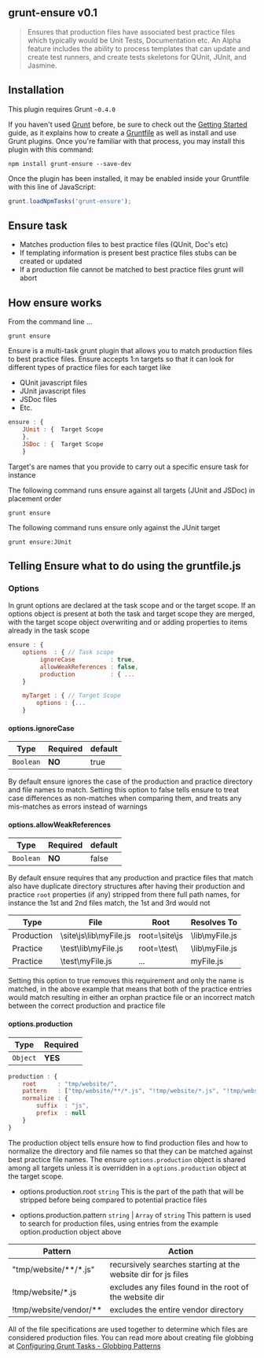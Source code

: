 ## grunt-ensure v0.1

>Ensures that production files have associated best practice files which typically would be Unit Tests, Documentation etc.
An Alpha feature includes the ability to process templates that can update and create test runners, and create tests skeletons
for QUnit, JUnit, and Jasmine.

## Installation
This plugin requires Grunt `~0.4.0`

If you haven't used [Grunt](http://gruntjs.com/) before, be sure to check out the [Getting Started](http://gruntjs.com/getting-started)
guide, as it explains how to create a [Gruntfile](http://gruntjs.com/sample-gruntfile) as well as install and use Grunt plugins.
Once you're familiar with that process, you may install this plugin with this command:

```shell
npm install grunt-ensure --save-dev
```

Once the plugin has been installed, it may be enabled inside your Gruntfile with this line of JavaScript:
```js
grunt.loadNpmTasks('grunt-ensure');
```

## Ensure task
- Matches production files to best practice files (QUnit, Doc's etc)
- If templating information is present best practice files stubs can be created or updated
- If a production file cannot be matched to best practice files grunt will abort

## How ensure works
From the command line ... 
```shell
grunt ensure
```
Ensure is a multi-task grunt plugin that allows you to match production files to best practice files. Ensure accepts 1:n
targets so that it can look for different types of practice files for each target like

- QUnit javascript files
- JUnit javascript files
- JSDoc files
- Etc.

```javascript
ensure : {
    JUnit : {  Target Scope
    },
    JSDoc : {  Target Scope
    }
```

Target's are names that you provide to carry out a specific ensure task for instance


The following command runs ensure against all targets (JUnit and JSDoc) in placement order
```shell
grunt ensure
```

The following command runs ensure only against the JUnit target
```shell
grunt ensure:JUnit
```


## Telling Ensure what to do using the gruntfile.js

### Options
In grunt options are declared at the task scope and or the target scope.  If an options object is present at both the task
and target scope they are merged, with the target scope object overwriting and or adding properties to items already in the
task scope

```javascript
ensure : {
    options  : { // Task scope
         ignoreCase          : true,
         allowWeakReferences : false,
         production          : { ...
    }

    myTarget : { // Target Scope
        options : {...
    }
```

#### options.ignoreCase
Type        | Required | default
------------|----------|--------
`Boolean`   | **NO**   | true

By default ensure ignores the case of the production and practice directory and file names to match. Setting this option
to false tells ensure to treat case differences as non-matches when comparing them, and treats any mis-matches as errors
instead of warnings

#### options.allowWeakReferences
Type        | Required | default
------------|----------|--------
`Boolean`   | **NO**   | false


By default ensure requires that any production and practice files that match also have duplicate directory structures after
having their production and practice `root` properties (if any) stripped from there full path names, for instance the 1st
and 2nd files match, the 1st and 3rd would not

Type       | File                    | Root          | Resolves To
-----------|-------------------------|---------------|------------
Production | \site\js\lib\myFile.js  | root=\site\js | \lib\myFile.js
Practice   | \test\lib\myFile.js     | root=\test\   | \lib\myFile.js
Practice   | \test\myFile.js         | ...           | myFile.js

Setting this option to true removes this requirement and only the name is matched, in the above example that means that
both of the practice entries would match resulting in either an orphan practice file or an incorrect match between the
correct production and practice file

#### options.production
Type       | Required
-----------|------
`Object`   | **YES**


```javascript
production : {
    root      : "tmp/website/",
    pattern   : ["tmp/website/**/*.js", "!tmp/website/*.js", "!tmp/website/vendor/**"],
    normalize : {
        suffix  : "js",
        prefix  : null
    }
}
```

The production object tells ensure how to find production files and how to normalize the directory and file names so that
they can be matched against best practice file names.  The ensure `options.production` object is shared among all targets
unless it is overridden in a `options.production` object at the target scope.

- options.production.root `string`
This is the part of the path that will be stripped before being compared to potential practice files

- options.production.pattern `string` |  `Array` of `string`
This pattern is used to search for production files, using entries from the example option.production object above

Pattern                | Action
-----------------------|---------------------------------------------------------
"tmp/website/**/*.js"  | recursively searches starting at the website dir for js files
!tmp/website/*.js      | excludes any files found in the root of the website dir
!tmp/website/vendor/** | excludes the entire vendor directory

All of the file specifications are used together to determine which files are considered production files. You can read
more about creating file globbing at [Configuring Grunt Tasks - Globbing Patterns](http://gruntjs.com/configuring-tasks#globbing-patterns)



